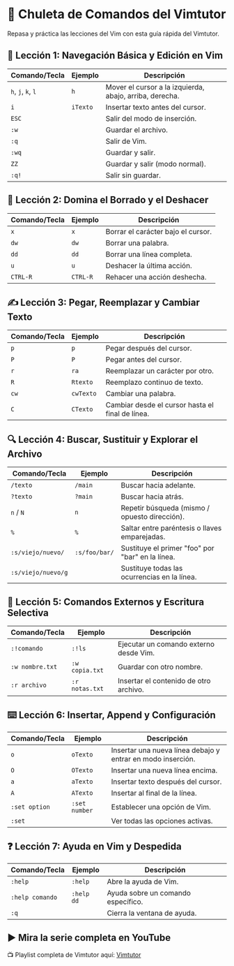 # 📝 Chuleta de Comandos del Vimtutor

Repasa y práctica las lecciones del Vim con esta guía rápida del Vimtutor.

## 📘 Lección 1: Navegación Básica y Edición en Vim

| Comando/Tecla      | Ejemplo  | Descripción                                             |
|--------------------|----------|---------------------------------------------------------|
| `h`, `j`, `k`, `l` | `h`      | Mover el cursor a la izquierda, abajo, arriba, derecha. |
| `i`                | `iTexto` | Insertar texto antes del cursor.                        |
| `ESC`              |          | Salir del modo de inserción.                            |
| `:w`               |          | Guardar el archivo.                                     |
| `:q`               |          | Salir de Vim.                                           |
| `:wq`              |          | Guardar y salir.                                        |
| `ZZ`               |          | Guardar y salir (modo normal).                          |
| `:q!`              |          | Salir sin guardar.                                      |

## 🧹 Lección 2: Domina el Borrado y el Deshacer

| Comando/Tecla     | Ejemplo    | Descripción                                  |
|-------------------|------------|----------------------------------------------|
| `x`               | `x`        | Borrar el carácter bajo el cursor.           |
| `dw`              | `dw`       | Borrar una palabra.                          |
| `dd`              | `dd`       | Borrar una línea completa.                   |
| `u`               | `u`        | Deshacer la última acción.                   |
| `CTRL-R`          | `CTRL-R`   | Rehacer una acción deshecha.                 |

## ✍️ Lección 3: Pegar, Reemplazar y Cambiar Texto

| Comando/Tecla | Ejemplo   | Descripción                                      |
|---------------|-----------|--------------------------------------------------|
| `p`           | `p`       | Pegar después del cursor.                        |
| `P`           | `P`       | Pegar antes del cursor.                          |
| `r`           | `ra`      | Reemplazar un carácter por otro.                 |
| `R`           | `Rtexto`  | Reemplazo continuo de texto.                     |
| `cw`          | `cwTexto` | Cambiar una palabra.                             |
| `C`           | `CTexto`  | Cambiar desde el cursor hasta el final de línea. |

## 🔍 Lección 4: Buscar, Sustituir y Explorar el Archivo

| Comando/Tecla      | Ejemplo       | Descripción                                      |
|--------------------|---------------|--------------------------------------------------|
| `/texto`           | `/main`       | Buscar hacia adelante.                           |
| `?texto`           | `?main`       | Buscar hacia atrás.                              |
| `n` / `N`          | `n`           | Repetir búsqueda (mismo / opuesto dirección).    |
| `%`                | `%`           | Saltar entre paréntesis o llaves emparejadas.    |
| `:s/viejo/nuevo/`  | `:s/foo/bar/` | Sustituye el primer "foo" por "bar" en la línea. |
| `:s/viejo/nuevo/g` |               | Sustituye todas las ocurrencias en la línea.     |

## 💾 Lección 5: Comandos Externos y Escritura Selectiva

| Comando/Tecla   | Ejemplo        | Descripción                            |
|-----------------|----------------|----------------------------------------|
| `:!comando`     | `:!ls`         | Ejecutar un comando externo desde Vim. |
| `:w nombre.txt` | `:w copia.txt` | Guardar con otro nombre.               |
| `:r archivo`    | `:r notas.txt` | Insertar el contenido de otro archivo. |

## ⌨️  Lección 6: Insertar, Append y Configuración

| Comando/Tecla | Ejemplo       | Descripción                                                 |
|---------------|---------------|-------------------------------------------------------------|
| `o`           | `oTexto`      | Insertar una nueva línea debajo y entrar en modo inserción. |
| `O`           | `OTexto`      | Insertar una nueva línea encima.                            |
| `a`           | `aTexto`      | Insertar texto después del cursor.                          |
| `A`           | `ATexto`      | Insertar al final de la línea.                              |
| `:set option` | `:set number` | Establecer una opción de Vim.                               |
| `:set`        |               | Ver todas las opciones activas.                             |

## ❓ Lección 7: Ayuda en Vim y Despedida

| Comando/Tecla     | Ejemplo    | Descripción                                  |
|-------------------|------------|----------------------------------------------|
| `:help`           | `:help`    | Abre la ayuda de Vim.                        |
| `:help comando`   | `:help dd` | Ayuda sobre un comando específico.           |
| `:q`              |            | Cierra la ventana de ayuda.                  |

## ▶️  Mira la serie completa en YouTube

📺 Playlist completa de Vimtutor aquí: [Vimtutor](https://www.youtube.com/playlist?list=PLWa9LbkzT6D1P7aENxpyMKzEfkH0Qp7jZ)
